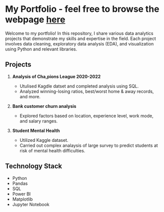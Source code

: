 # My Portfolio - feel free to browse the webpage [here](https://jimrossiter.github.io/)

Welcome to my portfolio! In this repository, I share various data analytics projects that demonstrate my skills and expertise in the field. Each project involves data cleaning, exploratory data analysis (EDA), and visualization using Python and relevant libraries.

## Projects

1. **Analysis of Cha,pions League 2020-2022**
   - Utulised Kagdle datset and completed analysis using SQL.
   - Analyzed winning-losing ratios, best/worst home & away records, and more.
    

2. **Bank customer churn analysis**
   - Explored factors based on location, experience level, work mode, and salary ranges.

3. **Student Mental Health**
   - Utilized Kaggle dataset.
   - Carried out complex analaysis of large survey to predict students at risk of mental health difficulties.

## Technology Stack

- Python
- Pandas
- SQL
- Power BI
- Matplotlib
- Jupyter Notebook

